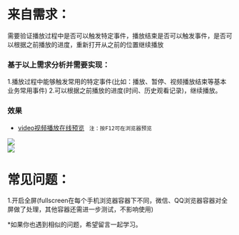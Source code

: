# 来自需求：

需要验证播放过程中是否可以触发特定事件，播放结束是否可以触发事件，是否可以根据之前播放的进度，重新打开从之前的位置继续播放

### 基于以上需求分析并需要实现：

1.播放过程中能够触发常用的特定事件(比如：播放、暂停、视频播放结束等基本业务常用事件)
2.可以根据之前播放的进度(时间、历史观看记录)，继续播放。

### 效果

- [video视频播放在线预览](http://ydyfcs.epoint.com.cn:8066/H5/showcase_video/showcase_video.html) ` 注：按F12可在浏览器预览`

![](https://cdn-pri.nlark.com/yuque/0/2018/jpeg/123147/1536498112754-26ff3664-609d-43ac-9331-2fe46db08570.jpeg)  
![](https://cdn-pri.nlark.com/yuque/0/2018/png/123147/1536498101452-0079c689-b827-432c-8c09-c1fcc32f64b9.png)  



# 常见问题：

1.开启全屏(fullscreen在每个手机浏览器容器下不同，微信、QQ浏览器容器对全屏做了处理，其他容器还需进一步测试，不影响使用)

*如果你也遇到相似的问题，希望留言一起学习。

